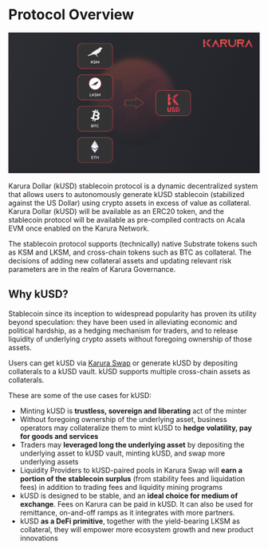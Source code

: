 # Protocol Overview

![](../../../.gitbook/assets/screen-shot-2021-08-03-at-9.44.54-pm.png)

Karura Dollar (kUSD) stablecoin protocol is a dynamic decentralized system that allows users to autonomously generate kUSD stablecoin (stabilized against the US Dollar) using crypto assets in excess of value as collateral. Karura Dollar (kUSD) will be available as an ERC20 token, and the stablecoin protocol will be available as pre-compiled contracts on Acala EVM once enabled on the Karura Network.&#x20;

The stablecoin protocol supports (technically) native Substrate tokens such as KSM and LKSM, and cross-chain tokens such as BTC as collateral. The decisions of adding new collateral assets and updating relevant risk parameters are in the realm of Karura Governance.&#x20;

## **Why kUSD?**

Stablecoin since its inception to widespread popularity has proven its utility beyond speculation: they have been used in alleviating economic and political hardship, as a hedging mechanism for traders, and to release liquidity of underlying crypto assets without foregoing ownership of those assets.

Users can get kUSD via [Karura Swap](../../developer-guide/swap/) or generate kUSD by depositing collaterals to a kUSD vault. kUSD supports multiple cross-chain assets as collaterals.

These are some of the use cases for kUSD:

* Minting kUSD is **trustless, sovereign and liberating** act of the minter
* Without foregoing ownership of the underlying asset, business operators may collateralize them to mint kUSD to **hedge volatility, pay for goods and services**
* Traders may **leveraged long the underlying asset** by depositing the underlying asset to kUSD vault, minting kUSD, and swap more underlying assets
* Liquidity Providers to kUSD-paired pools in Karura Swap will **earn a portion of the stablecoin surplus** (from stability fees and liquidation fees) in addition to trading fees and liquidity mining programs
* kUSD is designed to be stable, and an **ideal choice for medium of exchange**. Fees on Karura can be paid in kUSD. It can also be used for remittance, on-and-off ramps as it integrates with more partners.&#x20;
* kUSD **as a DeFi primitive**, together with the yield-bearing LKSM as collateral, they will empower more ecosystem growth and new product innovations

